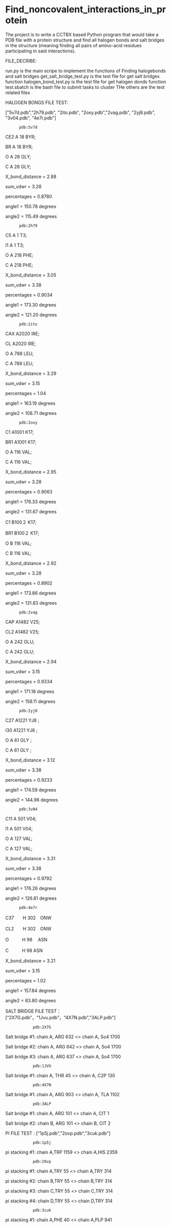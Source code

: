 # Find_noncovalent_interactions_in_protein
The project is to write a CCTBX based Python program that would take a PDB file with a protein structure and find all halogen bonds and salt bridges in the structure (meaning finding all pairs of amino-acid residues participating in said interactions). 


FILE_DECRIBE:


run.py                   is the main scripe to implement the functions of Finding halogebonds and salt bridges
get_salt_bridge_test.py  is the test file for get salt bridges function
halogen_bond_test.py     is the test file for get halogen donds function
test.sbatch              is the bash file to submit tasks to cluster
THe others               are the test related files


HALOGEN BONGS FILE TEST:


["5v7d.pdb","2h79.pdb", "2ito.pdb", "2oxy.pdb","2vag.pdb", "2yj8.pdb", "3v04.pdb", "4e7r.pdb"]



          pdb:5v7d
CE2    A  18  BYR;

BR     A  18  BYR;

O      A  28  GLY;

C      A  28  GLY;

X_bond_distance =  2.88

sum_vdwr        =  3.28

percentages     =  0.8780

angle1          =  150.78 degrees

angle2          =  115.49 degrees


          pdb:2h79
C5    A   1  T3;

I1    A   1  T3;

O     A 218  PHE;

C     A 218  PHE;

X_bond_distance =  3.05

sum_vdwr        =  3.38

percentages     =  0.9034

angle1          =  173.30 degrees

angle2          =  121.20 degrees

          pdb:2ito
 
 CAX  A2020   IRE;
 
 CL   A2020   IRE;
 
 O    A 788   LEU;
 
 C    A 788   LEU;
 
X_bond_distance =  3.29

sum_vdwr        =  3.15

percentages     =  1.04

angle1          =  163.19 degrees

angle2          =  108.71 degrees




          pdb:2oxy
C1    A1001  K17;

BR1   A1001  K17;

O     A 116  VAL;

C     A 116  VAL;

X_bond_distance =  2.95

sum_vdwr        =  3.28

percentages     =  0.9063

angle1          =  176.33 degrees

angle2          =  131.67 degrees


C1    B100２  K17;

BR1   B100２  K17;

O     B 116  VAL;

C     B 116  VAL;

X_bond_distance =  2.92

sum_vdwr        =  3.28

percentages     =  0.8902

angle1          =  173.86 degrees

angle2          =  131.83 degrees



          pdb:2vag
CAP    A1482   V25;

CL2    A1482   V25;

O      A 242   GLU;

C      A 242   GLU;

X_bond_distance =  2.94

sum_vdwr        =  3.15

percentages     =  0.9334

angle1          =  171.18 degrees

angle2          =  158.11 degrees




          pdb:2yj8
C27    A1221  YJ8 ; 

I30    A1221  YJ8 ; 

O      A  61  GLY ; 

C      A  61  GLY ;  

X_bond_distance =  3.12

sum_vdwr        =  3.38

percentages     =  0.9233

angle1          =  174.59 degrees

angle2          =  144.96 degrees

          pdb:3v04  
C11     A 501   V04;

I1      A 501   V04;

O       A 127   VAL;

C       A 127   VAL;

X_bond_distance =  3.31

sum_vdwr        =  3.38

percentages     =  0.9792

angle1          =  176.26 degrees

angle2          =  126.81 degrees



          pdb:4e7r
C37　　H 302　ONW

CL2　　H 302　ONW

O　　　H 98 　ASN

C　　　H 98   ASN

X_bond_distance =  3.21

sum_vdwr        =  3.15

percentages     =  1.02

angle1          =  157.84 degrees

angle2          =  83.80 degrees

 
 SALT BRIDGE FILE TEST：
 [“2X7G.pdb”，“1Jvu.pdb”，“4X7N.pdb","3ALP.pdb"]


                pdb:2X7G
  Salt bridge #1: chain A, ARG 632 <> chain A, So4 1700
  
  Salt bridge #2: chain A, ARG 642 <> chain A, So4 1700
  
  Salt bridge #3: chain A, ARG 637 <> chain A, So4 1700
  
                pdb:1JVU
  Salt bridge #1: chain A, THR 45 <> chain A, C2P 130
  
                pdb:4X7N
  Salt bridge #1: chain A, ARG 903 <> chain A, TLA 1102
  
                pdb:3ALP
  Salt bridge #1: chain A, ARG 101 <> chain A, CIT 1
  
  Salt bridge #2: chain B, ARG 101 <> chain B, CIT 2
   
  PI FILE TEST :
  ["1p5j.pdb","2ovp.pdb","3cuk.pdb"]

                pdb:1p5j
  pi stacking #1: chain A,TRP 1159 <> chain A,HIS 2359
  
                pdb:20vp
  pi stacking #1: chain A,TRY 55 <> chain A,TRY 314
  
  pi stacking #2: chain B,TRY 55 <> chain B,TRY 314
  
  pi stacking #3: chain C,TRY 55 <> chain C,TRY 314
  
  pi stacking #4: chain D,TRY 55 <> chain D,TRY 314
  
                pdb:3cuk
  pi stacking #1: chain A,PHE 40 <> chain A,PLP 941
 
   

